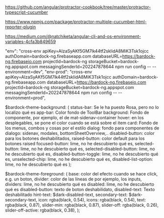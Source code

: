 https://github.com/angular/protractor-cookbook/tree/master/protractor-typescript-cucumber


https://www.npmjs.com/package/protractor-multiple-cucumber-html-reporter-plugin


https://medium.com/@natchiketa/angular-cli-and-os-environment-variables-4cfa3b849659


"env": "cross-env apiKey=AIzaSyAKf5GM7lk44tf2skIidA8MiK3Tsk1ojcc authDomain=bardock-ng.firebaseapp.com databaseURL=https://bardock-ng.firebaseio.com projectId=bardock-ng storageBucket=bardock-ng.appspot.com messagingSenderId=202247878644 npm run config -- --environment=dev",
    "env-prod": "cross-env apiKey=AIzaSyAKf5GM7lk44tf2skIidA8MiK3Tsk1ojcc authDomain=bardock-ng.firebaseapp.com databaseURL=https://bardock-ng.firebaseio.com projectId=bardock-ng storageBucket=bardock-ng.appspot.com messagingSenderId=202247878644 npm run config -- --environment=prod",



$bardock-theme-background: (
  status-bar: Se le ha puesto Rosa, pero no lo localizo qué es
  app-bar: Color fondo de ToolBar
  background:  Fondo de componente, por ejemplo, el de mat-sidenav-container 
  hover: en los desplegables, se pone el color cuando se está sobre el item
  card: Fondo de los menus, combos y cosas por el estilo
  dialog: fondo para componentes de dialogo: sidenav, modales, bottomSheetOverview,..
  disabled-button: color para los botones deshabilitados,
  raised-button: color default para los botones raised
  focused-button: lime, no he descubierto qué es,
  selected-button: lime, no he descubierto qué es,
  selected-disabled-button: lime, no he descubierto qué es,
  disabled-button-toggle: lime, no he descubierto qué es,
  unselected-chip: lime, no he descubierto qué es,
  disabled-list-option: lime, no he descubierto qué es
);

$bardock-theme-foreground: (
  base:              color del efecto cuando se hace click, e.g. un boton,
  divider:           color de las líneas de por ejemplo, los inputs,
  dividers:          lime, no he descubierto qué es
  disabled:          lime, no he descubierto qué es
  disabled-button:   texto de boton deshabilidato,
  disabled-text:     Texto deshabilitado
  hint-text:         $dark-disabled-text,
  secondary-text:    $dark-secondary-text,
  icon:              rgba(black, 0.54),
  icons:             rgba(black, 0.54),
  text:              rgba(black, 0.87),
  slider-min:        rgba(black, 0.87),
  slider-off:        rgba(black, 0.26),
  slider-off-active: rgba(black, 0.38),
);
